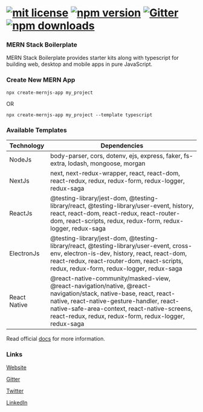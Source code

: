 # [![mit license](https://img.shields.io/github/license/mernjs/create-mernjs-app)](https://github.com/mernjs/create-mernjs-app/blob/master/LICENSE) [![npm version](https://img.shields.io/npm/v/create-mernjs-app)](https://www.npmjs.com/package/create-mernjs-app) [![Gitter](https://badges.gitter.im/mernjs/mernjs.svg)](https://gitter.im/mernjs/mernjs-community) [![npm downloads](https://img.shields.io/npm/dy/create-mernjs-app)](https://www.npmjs.com/package/create-mernjs-app)

### MERN Stack Boilerplate
MERN Stack Boilerplate provides starter kits along with typescript for building web, desktop and mobile apps in pure JavaScript.

### Create New MERN App
```
npx create-mernjs-app my_project
```
OR   
```
npx create-mernjs-app my_project --template typescript
```

### Available Templates

| Technology | Dependencies |
| ------ | ------ |
| NodeJs | body-parser, cors, dotenv, ejs, express, faker, fs-extra, lodash, mongoose, morgan |
| NextJs | next, next-redux-wrapper, react, react-dom, react-redux, redux, redux-form, redux-logger, redux-saga |
| ReactJs | @testing-library/jest-dom, @testing-library/react, @testing-library/user-event, history, react, react-dom, react-redux, react-router-dom, react-scripts, redux, redux-form, redux-logger, redux-saga |
| ElectronJs | @testing-library/jest-dom, @testing-library/react, @testing-library/user-event, cross-env, electron-is-dev, history, react, react-dom, react-redux, react-router-dom, react-scripts, redux, redux-form, redux-logger, redux-saga |
| React Native | @react-native-community/masked-view, @react-navigation/native, @react-navigation/stack, native-base, react, react-native, react-native-gesture-handler, react-native-safe-area-context, react-native-screens, react-redux, redux, redux-form, redux-logger, redux-saga |


Read official [docs](https://mernjs.github.io/create-mernjs-app) for more information.


### Links
[Website](https://mernjs.github.io/create-mernjs-app)

[Gitter](https://gitter.im/mernjs/mernjs-community)

[Twitter](https://twitter.com/mernjs)

[LinkedIn](https://www.linkedin.com/in/mernjs-community-269551191/)
